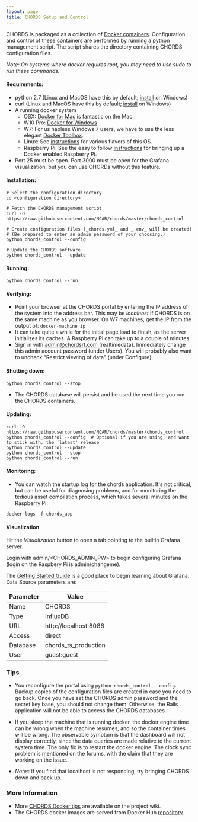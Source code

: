 ```yaml
---
layout: page
title: CHORDS Setup and Control
---
```


CHORDS is packaged as a collection of [Docker containers](https://hub.docker.com/r/ncareol/chords/). 
Configuration and control of these containers are performed by running a python management script. The script
shares the directory containing CHORDS configuration files.

_Note: On systems where docker requires root, you may need to use sudo to run these commands._

#### Requirements:
 * python 2.7 (Linux and MacOS have this by default; [install](https://www.python.org/downloads/windows/) on Windows)
 * curl (Linux and MacOS have this by default; [install](https://help.zendesk.com/hc/en-us/articles/229136847-Installing-and-using-cURL#install) on Windows)
 * A running docker system
   * OSX: [Docker for Mac](https://docs.docker.com/engine/installation/mac/#/docker-for-mac) is fantastic on the Mac.
   * W10 Pro: [Docker for Windows](https://docs.docker.com/engine/installation/windows/#/docker-for-mac)
   * W7: For us hapless Windows 7 users, we have to use the less elegant [Docker Toolbox](https://docs.docker.com/engine/installation/windows/#/docker-toolbox). 
   * Linux: See [instructions](https://docs.docker.com/engine/installation/linux/) for various flavors of this OS.
   * Raspberry Pi: See the easy to follow [instructions](https://github.com/NCAR/chords/wiki/Docker-on-Raspberry-Pi) for bringing up a Docker enabled
   Raspberry Pi.
 * Port 25 must be open. Port 3000 must be open for the Grafana visualization, but you can use CHORDs without this 
   feature.

#### Installation:
````
# Select the configuration directory
cd <configuration directory>

# Fetch the CHORDS management script
curl -O  https://raw.githubusercontent.com/NCAR/chords/master/chords_control

# Create configuration files (_chords.yml_ and _.env_ will be created)
# (Be prepared to enter an admin password of your choosing.)
python chords_control --config

# Update the CHORDS software
python chords_control --update
````

#### Running:
````
python chords_control --run
````

#### Verifying:
* Point your browser at the CHORDS portal by entering the IP address of the system into the address bar. This may be
_localhost_ if CHORDS is on the same machine as you browser. On W7 machines, get the IP from the output of: 
````docker-machine ip````
* It can take quite a while for the initial page load to finish, as the server initializes its caches. A
Raspberry Pi can take up to a couple of minutes. 
* Sign in with admin@chordsrt.com (realtimedata). Immediately change this admin account password (under Users). You will
  probably also want to uncheck "Restrict viewing of data" (under Configure).

#### Shutting down:
````
python chords_control --stop  
````
* The CHORDS database will persist and be used the next time you run the CHORDS containers.


#### Updating:
````
curl -O  https://raw.githubusercontent.com/NCAR/chords/master/chords_control
python chords_control --config  # Optional if you are using, and want to stick with, the 'latest' release
python chords_control --update
python chords_control --stop
python chords_control --run
````

#### Monitoring:
* You can watch the startup log for the chords application. It's not critical,
  but can be useful for diagnosing problems, and for monitoring the tedious
  asset compilation process, which takes several minutes on the Raspberry Pi:  
````
docker logs -f chords_app
````

#### Visualization
Hit the _Visualization_ button to open a tab pointing to the builtin Grafana server.

Login with admin/<CHORDS_ADMIN_PW> to begin configuring Grafana (login on the Raspbery Pi is admin/changeme).

The [Getting Started Guide](http://docs.grafana.org/guides/getting_started/) is a good place to begin
learning about Grafana. Data Source parameters are:


<table class="table table-striped">
  <thead>
    <tr>
      <th>Parameter</th>
      <th>Value</th>
    </tr>
  </thead>
  <tbody>
    <tr>
      <td>Name</td>
      <td>CHORDS</td>
    </tr>
    <tr>
      <td>Type</td>
      <td>InfluxDB</td>
    </tr>
    <tr>
      <td>URL</td>
      <td>http://localhost:8086</td>
    </tr>
    <tr>
      <td>Access</td>
      <td>direct</td>
    </tr>
    <tr>
      <td>Database</td>
      <td>chords_ts_production</td>
    </tr>
    <tr>
      <td>User</td>
      <td>guest:guest</td>
    </tr>
  </tbody>
</table>


### Tips
* You reconfigure the portal using ```python chords_control --config```. Backup copies of the configuration
files are created in case you need to go back. Once you have set the CHORDS admin password and the secret key base,
you should not change them. Otherwise, the Rails application will not be able to access the CHORDS databases.

* If you sleep the machine that is running docker, the docker engine time can be wrong when the machine resumes, and so the container times will be wrong. The observable symptom is that the dashboard will not display correctly, since the data queries  are made relative to the current system time. The only fix is to restart the docker engine. The clock sync problem is mentioned on the forums, with the claim that they are working on the issue.

* _Note:_: If you find that localhost is not responding, try bringing CHORDS down and back up.

### More Information  
* More [CHORDS Docker tips](https://github.com/NCAR/chords/wiki/Docker-Details-and-Tips) are available on the project wiki.
* The CHORDS docker images are served from Docker Hub [repository](https://hub.docker.com/r/ncareol/chords_app/).

